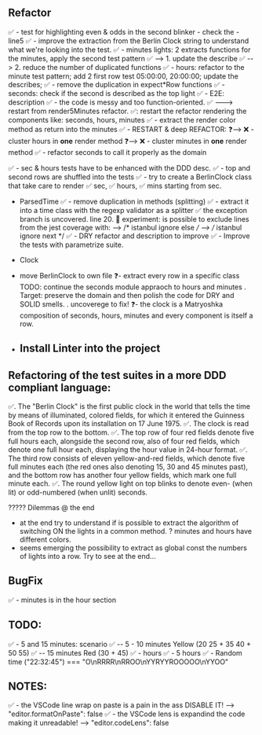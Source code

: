 ## Refactor
✅ - test for highlighting even & odds in the second blinker - check the - line5
✅ - improve the extraction from the Berlin Clock string to understand what we're looking into the test.
✅ - minutes lights: 2 extracts functions for the minutes, apply the second test pattern
   ✅ --> 1. update the describe 
   ✅ --> 2. reduce the number of duplicated functions
✅ - hours: refactor to the minute test pattern; add 2 first row test 05:00:00, 20:00:00; update the describes;
✅ - remove the duplication in expect*Row functions
✅ - seconds: check if the second is described as the top light
✅ - E2E: description
✅ - the code is messy and too function-oriented. 
 ✅ ---> restart from render5Minutes refactor.
 ✅: restart the refactor rendering the components like: seconds, hours, minutes
      ✅ - extract the render color method as return into the minutes
      ✅ - RESTART & deep REFACTOR:
        ❓--> ❌ - cluster hours in **one** render method
        ❓--> ❌ - cluster minutes in **one** render method
        ✅ - refactor seconds to call it properly as the domain

✅ - sec & hours tests have to be enhanced with the DDD desc.
✅ - top and second rows are shuffled into the tests
✅ - try to create a BerlinClock class that take care to render ✅ sec, ✅ hours, ✅ mins starting from sec.
  
- ParsedTime 
  ✅ - remove duplication in methods (splitting)
  ✅ - extract it into a time class with the regexp validator as a splitter
  ✅ the exception branch is uncovered. line 20. 
        🧪 experiment: is possible to exclude lines from the jest coverage with:
        --> /* istanbul ignore else */
        --> /* istanbul ignore next */
  ✅ - DRY refactor and description to improve
  ✅ - Improve the tests with parametrize suite.

 - Clock
  - move BerlinClock to own file
  ❓- extract every row in a specific class
  TODO: continue the seconds module appraoch to hours and minutes
        . Target: preserve the domain and then polish the code for DRY and SOLID smells.
        . uncoverege to fix!
  ❓- the clock is a Matryoshka composition of seconds, hours, minutes and every component is itself a row. 
- Install Linter into the project
  - 


## Refactoring of the test suites in a more DDD compliant language:
✅. The "Berlin Clock" is the first public clock in the world that tells the time by means of illuminated, colored fields, for which it entered the Guinness Book of Records upon its installation on 17 June 1975.
✅. The clock is read from the top row to the bottom. 
✅. The top row of four red fields denote five full hours each, alongside the second row, also of four red fields, which denote one full hour each, displaying the hour value in 24-hour format.
✅. The third row consists of eleven yellow-and-red fields, which denote five full minutes each (the red ones also denoting 15, 30 and 45 minutes past), and the bottom row has another four yellow fields, which mark one full minute each. 
✅. The round yellow light on top blinks to denote even- (when lit) or odd-numbered (when unlit) seconds.



????? Dilemmas @ the end
- at the end try to understand if is possible to extract the algorithm of switching ON the lights in a common method.
  ? minutes and hours have different colors.
- seems emerging the possibility to extract as global const the numbers of lights into a row. Try to see at the end...

## BugFix
✅ - minutes is in the hour section


## TODO:
✅ - 5 and 15 minutes: scenario
✅ -- 5 - 10 minutes Yellow (20 25 + 35 40 + 50 55)
✅ -- 15 minutes Red (30 + 45)
✅ - hours
✅ - 5 hours
✅ - Random time ("22:32:45") === "O\nRRRR\nRROO\nYYRYYROOOOO\nYYOO"

## NOTES:
✅ - the VSCode line wrap on paste is a pain in the ass DISABLE IT! --> "editor.formatOnPaste": false
✅ - the VSCode lens is expandind the code making it unreadable!    --> "editor.codeLens": false

